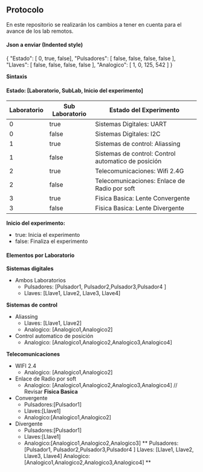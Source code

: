 ## Protocolo

En este repositorio se realizarán los cambios a tener en cuenta para el avance de los lab remotos.

#### Json a enviar (Indented style)

{
 "Estado": [ 0, true, false],
 "Pulsadores": [ false, false, false, false ],
 "Llaves": [ false, false, false, false ],
 "Analogico": [ 1, 0, 125, 542 ]
}

**Sintaxis**
#### Estado: [Laboratorio, SubLab, Inicio del experimento]

|Laboratorio  | Sub Laboratorio  | Estado del Experimento |
| ------------ | ------------ | ------------ |
| 0  | true  | Sistemas Digitales: UART  |
| 0  | false  | Sistemas Digitales: I2C  |
| 1  | true  |  Sistemas de control: Aliassing |
| 1  | false  | Sistemas de control: Control automatico de posición |
| 2  | true  |  Telecomunicaciones: Wifi 2.4G |
| 2  | false  | Telecomunicaciones: Enlace de Radio por soft |
| 3  | true  | Fisica Basica: Lente Convergente  |
| 3  | false  | Fisica Basica: Lente Divergente  |

**Inicio del experimento:**

- true: Inicia el experimento
- false: Finaliza el experimento

#### Elementos por Laboratorio
**Sistemas digitales**

- Ambos Laboratorios
  - Pulsadores: [Pulsador1, Pulsador2,Pulsador3,Pulsador4 ]
  - Llaves:  [Llave1, Llave2, Llave3, Llave4]

**Sistemas de control**

- Aliassing
  - Llaves:  [Llave1, Llave2]
  - Analogico: [Analogico1,Analogico2]
- Control automatico de posición
  - Analogico: [Analogico1,Analogico2,Analogico3,Analogico4]

**Telecomunicaciones**

- WIFI 2.4
  - Analogico: [Analogico1,Analogico2]
- Enlace de Radio por soft
  - Analogico: [Analogico1,Analogico2,Analogico3,Analogico4] // Revisar
**Fisica Basica**
- Convergente
  - Pulsadores:[Pulsador1]
  - Llaves:[Llave1]
  - Analogico:[Analogico1,Analogico2]
- Divergente
  - Pulsadores:[Pulsador1]
  - Llaves:[Llave1]
  - Analogico:[Analogico1,Analogico2,Analogico3]
**
Pulsadores: [Pulsador1, Pulsador2,Pulsador3,Pulsador4 ]
Llaves:  [Llave1, Llave2, Llave3, Llave4]
Analogico: [Analogico1,Analogico2,Analogico3,Analogico4]
**
